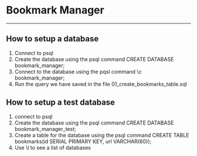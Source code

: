 # Bookmark Manager #
------
## How to setup a database ##
1. Connect to psql
2. Create the database using the psql command CREATE DATABASE bookmark_manager;
3. Connect to the database using the pqsl command \c bookmark_manager;
4. Run the query we have saved in the file 01_create_bookmarks_table.sql

## How to setup a test database ##
1. connect to psql
2. Create the database using the psql command CREATE DATABASE bookmark_manager_test;
3. Create a table for the database using the psql command CREATE TABLE bookmarks(id SERIAL PRIMARY KEY, url VARCHAR(60));
4. Use \l to see a list of databases 
